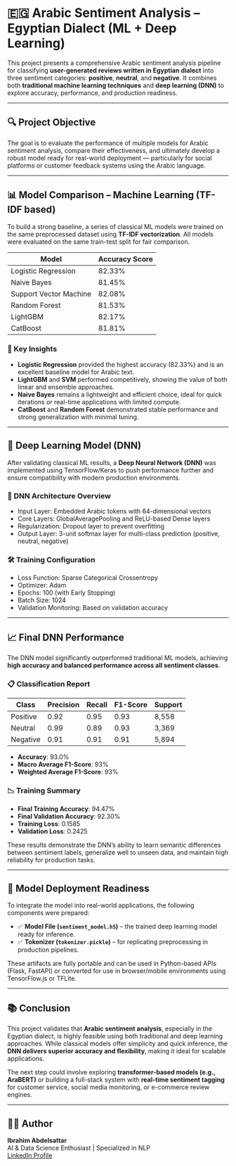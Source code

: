 # 🇪🇬 Arabic Sentiment Analysis – Egyptian Dialect (ML + Deep Learning)

This project presents a comprehensive Arabic sentiment analysis pipeline for classifying **user-generated reviews written in Egyptian dialect** into three sentiment categories: **positive**, **neutral**, and **negative**. It combines both **traditional machine learning techniques** and **deep learning (DNN)** to explore accuracy, performance, and production readiness.


---

## 🔍 Project Objective

The goal is to evaluate the performance of multiple models for Arabic sentiment analysis, compare their effectiveness, and ultimately develop a robust model ready for real-world deployment — particularly for social platforms or customer feedback systems using the Arabic language.

---

## 📊 Model Comparison – Machine Learning (TF-IDF based)

To build a strong baseline, a series of classical ML models were trained on the same preprocessed dataset using **TF-IDF vectorization**. All models were evaluated on the same train-test split for fair comparison.

| Model                   | Accuracy Score |
|------------------------|----------------|
| Logistic Regression    | 82.33%         |
| Naive Bayes            | 81.45%         |
| Support Vector Machine | 82.08%         |
| Random Forest          | 81.53%         |
| LightGBM               | 82.17%         |
| CatBoost               | 81.81%         |

### 🔎 Key Insights

- **Logistic Regression** provided the highest accuracy (82.33%) and is an excellent baseline model for Arabic text.
- **LightGBM** and **SVM** performed competitively, showing the value of both linear and ensemble approaches.
- **Naive Bayes** remains a lightweight and efficient choice, ideal for quick iterations or real-time applications with limited compute.
- **CatBoost** and **Random Forest** demonstrated stable performance and strong generalization with minimal tuning.

---

## 🧠 Deep Learning Model (DNN)

After validating classical ML results, a **Deep Neural Network (DNN)** was implemented using TensorFlow/Keras to push performance further and ensure compatibility with modern production environments.

### 📌 DNN Architecture Overview

- Input Layer: Embedded Arabic tokens with 64-dimensional vectors
- Core Layers: GlobalAveragePooling and ReLU-based Dense layers
- Regularization: Dropout layer to prevent overfitting
- Output Layer: 3-unit softmax layer for multi-class prediction (positive, neutral, negative)

### 🛠️ Training Configuration

- Loss Function: Sparse Categorical Crossentropy
- Optimizer: Adam
- Epochs: 100 (with Early Stopping)
- Batch Size: 1024
- Validation Monitoring: Based on validation accuracy

---

## 📈 Final DNN Performance

The DNN model significantly outperformed traditional ML models, achieving **high accuracy and balanced performance across all sentiment classes**.

### 📋 Classification Report

| Class     | Precision | Recall | F1-Score | Support |
|-----------|-----------|--------|----------|---------|
| Positive  | 0.92      | 0.95   | 0.93     | 8,558   |
| Neutral   | 0.99      | 0.89   | 0.93     | 3,369   |
| Negative  | 0.91      | 0.91   | 0.91     | 5,894   |

- **Accuracy**: 93.0%
- **Macro Average F1-Score**: 93%
- **Weighted Average F1-Score**: 93%

### 📉 Training Summary

- **Final Training Accuracy**: 94.47%
- **Final Validation Accuracy**: 92.30%
- **Training Loss**: 0.1585
- **Validation Loss**: 0.2425

These results demonstrate the DNN’s ability to learn semantic differences between sentiment labels, generalize well to unseen data, and maintain high reliability for production tasks.

---

## 🚀 Model Deployment Readiness

To integrate the model into real-world applications, the following components were prepared:

- ✅ **Model File (`sentiment_model.h5`)** – the trained deep learning model ready for inference.
- ✅ **Tokenizer (`tokenizer.pickle`)** – for replicating preprocessing in production pipelines.

These artifacts are fully portable and can be used in Python-based APIs (Flask, FastAPI) or converted for use in browser/mobile environments using TensorFlow.js or TFLite.

---

## 📚 Conclusion

This project validates that **Arabic sentiment analysis**, especially in the Egyptian dialect, is highly feasible using both traditional and deep learning approaches. While classical models offer simplicity and quick inference, the **DNN delivers superior accuracy and flexibility**, making it ideal for scalable applications.

The next step could involve exploring **transformer-based models (e.g., AraBERT)** or building a full-stack system with **real-time sentiment tagging** for customer service, social media monitoring, or e-commerce review engines.

---

## 👨‍💻 Author

**Ibrahim Abdelsattar**  
AI & Data Science Enthusiast | Specialized in NLP  
[LinkedIn Profile](https://www.linkedin.com/in/ibrahim-abdelsattar/)
